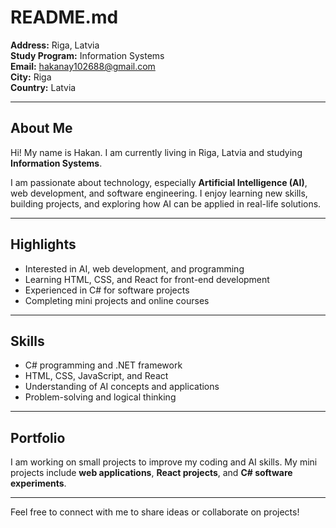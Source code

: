# README.md
**Address:** Riga, Latvia  
**Study Program:** Information Systems  
**Email:** hakanay102688@gmail.com  
**City:** Riga  
**Country:** Latvia  

---

## About Me
Hi! My name is Hakan. I am currently living in Riga, Latvia and studying **Information Systems**.  

I am passionate about technology, especially **Artificial Intelligence (AI)**, web development, and software engineering. I enjoy learning new skills, building projects, and exploring how AI can be applied in real-life solutions.  

---

## Highlights
- Interested in AI, web development, and programming  
- Learning HTML, CSS, and React for front-end development  
- Experienced in C# for software projects  
- Completing mini projects and online courses  

---

## Skills
- C# programming and .NET framework  
- HTML, CSS, JavaScript, and React  
- Understanding of AI concepts and applications  
- Problem-solving and logical thinking  

---

## Portfolio
I am working on small projects to improve my coding and AI skills. My mini projects include **web applications**, **React projects**, and **C# software experiments**.  

---

Feel free to connect with me to share ideas or collaborate on projects!
